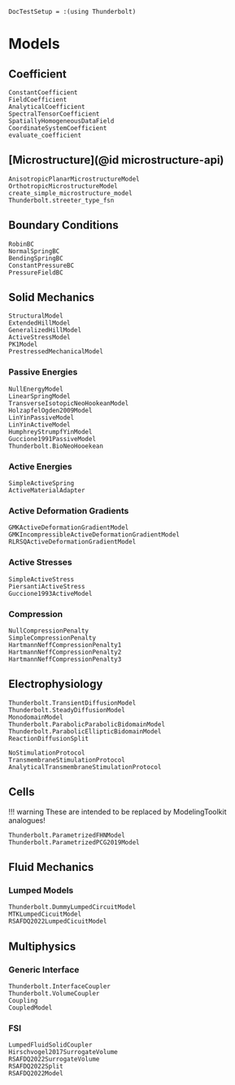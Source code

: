 ```@meta
DocTestSetup = :(using Thunderbolt)
```

# Models

## Coefficient

```@docs
ConstantCoefficient
FieldCoefficient
AnalyticalCoefficient
SpectralTensorCoefficient
SpatiallyHomogeneousDataField
CoordinateSystemCoefficient
evaluate_coefficient
```

## [Microstructure](@id microstructure-api)

```@docs
AnisotropicPlanarMicrostructureModel
OrthotropicMicrostructureModel
create_simple_microstructure_model
Thunderbolt.streeter_type_fsn
```

## Boundary Conditions

```@docs
RobinBC
NormalSpringBC
BendingSpringBC
ConstantPressureBC
PressureFieldBC
```

## Solid Mechanics

```@docs
StructuralModel
ExtendedHillModel
GeneralizedHillModel
ActiveStressModel
PK1Model
PrestressedMechanicalModel
```

### Passive Energies

```@docs
NullEnergyModel
LinearSpringModel
TransverseIsotopicNeoHookeanModel
HolzapfelOgden2009Model
LinYinPassiveModel
LinYinActiveModel
HumphreyStrumpfYinModel
Guccione1991PassiveModel
Thunderbolt.BioNeoHooekean
```

### Active Energies

```@docs
SimpleActiveSpring
ActiveMaterialAdapter
```

### Active Deformation Gradients

```@docs
GMKActiveDeformationGradientModel
GMKIncompressibleActiveDeformationGradientModel
RLRSQActiveDeformationGradientModel
```

### Active Stresses

```@docs
SimpleActiveStress
PiersantiActiveStress
Guccione1993ActiveModel
```

### Compression

```@docs
NullCompressionPenalty
SimpleCompressionPenalty
HartmannNeffCompressionPenalty1
HartmannNeffCompressionPenalty2
HartmannNeffCompressionPenalty3
```

## Electrophysiology

```@docs
Thunderbolt.TransientDiffusionModel
Thunderbolt.SteadyDiffusionModel
MonodomainModel
Thunderbolt.ParabolicParabolicBidomainModel
Thunderbolt.ParabolicEllipticBidomainModel
ReactionDiffusionSplit
```

```@docs
NoStimulationProtocol
TransmembraneStimulationProtocol
AnalyticalTransmembraneStimulationProtocol
```

## Cells

!!! warning
    These are intended to be replaced by ModelingToolkit analogues!

```@docs
Thunderbolt.ParametrizedFHNModel
Thunderbolt.ParametrizedPCG2019Model
```


## Fluid Mechanics

### Lumped Models

```@docs
Thunderbolt.DummyLumpedCircuitModel
MTKLumpedCicuitModel
RSAFDQ2022LumpedCicuitModel
```

## Multiphysics

### Generic Interface

```@docs
Thunderbolt.InterfaceCoupler
Thunderbolt.VolumeCoupler
Coupling
CoupledModel
```

### FSI

```@docs
LumpedFluidSolidCoupler
Hirschvogel2017SurrogateVolume
RSAFDQ2022SurrogateVolume
RSAFDQ2022Split
RSAFDQ2022Model
```

